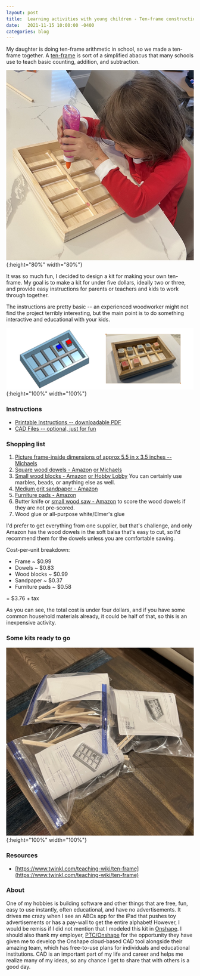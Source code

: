 ```yaml
---
layout: post
title:  Learning activities with young children - Ten-frame construction kit
date:   2021-11-15 10:00:00 -0400
categories: blog
---
```

My daughter is doing ten-frame arithmetic in school, so we made a ten-frame together.  A [ten-frame](https://www.twinkl.com/teaching-wiki/ten-frame) is sort of a simplified abacus that many
schools use to teach basic counting, addition, and subtraction.

![Ten frame in progress](/assets/images/ten_frame_progress.jpg){:height="80%" width="80%"}

It was so much fun, I decided to design a kit for making your own ten-frame.
My goal is to make a kit for under five dollars, ideally two or three, and provide easy instructions for parents or teachers and kids to work through together.

The instructions are pretty basic --
an experienced woodworker might not find the project terribly interesting, but the main point is to do something interactive and educational with your kids.

![Ten frame kit](/assets/images/ten_frame.png){:height="100%" width="100%"}

### Instructions
* [Printable Instructions -- downloadable PDF](/assets/images/ten_frame.pdf)
* [CAD Files -- optional, just for fun](https://cad.onshape.com/documents/033ab6e463a810fad8bfef37/w/a2aa6eac0668a06b18d959c6/e/ce30e75c3017520dc9c206f1)

### Shopping list
1.  [Picture frame-inside dimensions of approx 5.5 in x 3.5 inches -- Michaels](https://www.michaels.com/wooden-rectangle-5in-x-4in-shadow-box-by-artminds/10647882.html)
2.  [Square wood dowels - Amazon](https://www.amazon.com/gp/product/B096P63WYV/ref=ox_sc_act_title_1?smid=A3BTZYV8IYFCZ9&psc=1)
 [or Michaels](https://www.michaels.com/12in-wooden-square-dowels-by-creatology/10422270.html)
3.  [Small wood blocks - Amazon](https://www.amazon.com/gp/product/B07RHW43PZ/ref=ewc_pr_img_1?smid=A1DAYYSW7X7ON2&psc=1) [or Hobby Lobby](https://www.hobbylobby.com/Crafts-Hobbies/Wood-Crafting/Unfinished-Wood/Wood-Cubes---1-2%22/p/20944)  You can certainly use marbles, beads, or anything else as well.
4.  [Medium grit sandpaper - Amazon](https://www.amazon.com/dp/B08D3CBY1V/ref=cm_sw_em_r_mt_dp_TTFDTC8EBJFHXN1F8NKF?_encoding=UTF8&psc=1)
5.  [Furniture pads - Amazon](https://www.amazon.com/dp/B082VJZ63B/ref=cm_sw_em_r_mt_dp_FBNSCXEHM3RHBM3T9XNT?_encoding=UTF8&psc=1)
6.  Butter knife or [small wood saw - Amazon](https://www.amazon.com/dp/B000BRBZYC/ref=cm_sw_em_r_mt_dp_KX84M5283GT5BBT9V497?_encoding=UTF8&psc=1) to score the wood dowels if they are not pre-scored.
7.  Wood glue or all-purpose white/Elmer's glue

I'd prefer to get everything from one supplier, but that's challenge, and only Amazon has
the wood dowels in the soft balsa that's easy to cut, so I'd recommend them for the dowels
unless you are comfortable sawing.

Cost-per-unit breakdown:

* Frame  ~ $0.99
* Dowels ~ $0.83
* Wood blocks ~ $0.99
* Sandpaper ~ $0.37
* Furniture pads ~ $0.58

= $3.76 + tax

As you can see, the total cost is under four dollars,
and if you have some common household materials already,
it could be half of that, so this is an inexpensive activity.

### Some kits ready to go
![Ten frame kits](/assets/images/ten_frame_kits.jpg){:height="100%" width="100%"}

### Resources
* [https://www.twinkl.com/teaching-wiki/ten-frame](https://www.twinkl.com/teaching-wiki/ten-frame)

### About
One of my hobbies is building software and other things that are free, fun, easy to use instantly, often educational, and have no advertisements.
It drives me crazy when I see an ABCs app for the iPad that pushes toy advertisements or has a pay-wall to get the
entire alphabet!  However, I would be remiss if I did not mention that I modeled this kit in [Onshape](https://www.onshape.com).  I should also thank my employer, [PTC/Onshape](https://www.onshape.com) for the opportunity they have given me to develop the Onshape cloud-based CAD tool alongside their amazing team, which has free-to-use plans for individuals and educational institutions.  CAD is an important part of my life and career and helps me realize many of my ideas, so any chance I get to share that with others is a good day.

